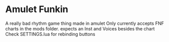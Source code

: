 # Amulet Funkin
A really bad rhythm game thing made in amulet
Only currently accepts FNF charts in the mods folder. expects an Inst and Voices besides the chart
Check SETTINGS.lua for rebinding buttons 